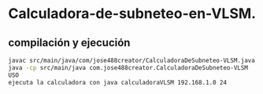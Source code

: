# Calculadora-de-subneteo-en-VLSM.

## compilación y ejecución 
```bash
javac src/main/java/com/jose488creator/CalculadoraDeSubneteo-VLSM.java
java -cp src/main/java com.jose488creator.CalculadoraDeSubneteo-VLSM
USO
ejecuta la calculadora con java calculadoraVLSM 192.168.1.0 24
